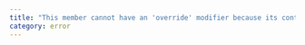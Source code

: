 ```yaml
---
title: "This member cannot have an 'override' modifier because its containing class '{0}' does not extend another class."
category: error
---
```

